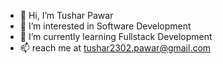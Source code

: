 - 👋 Hi, I’m Tushar Pawar
- 👀 I’m interested in Software Development
- 🌱 I’m currently learning Fullstack Development
- 📫 reach me at tushar2302.pawar@gmail.com

<!---
Tushar2302/Tushar2302 is a ✨ special ✨ repository because its `README.md` (this file) appears on your GitHub profile.
You can click the Preview link to take a look at your changes.
--->
